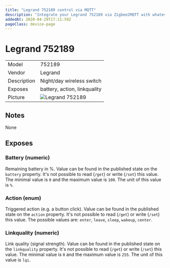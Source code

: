 ```yaml
---
title: "Legrand 752189 control via MQTT"
description: "Integrate your Legrand 752189 via Zigbee2MQTT with whatever smart home infrastructure you are using without the vendors bridge or gateway."
addedAt: 2020-04-29T17:11:59Z
pageClass: device-page
---
```


<!-- !!!! -->
<!-- ATTENTION: This file is auto-generated through docgen! -->
<!-- You can only edit the "## Notes"-Section till next h1 (#) or h2 heading (##). -->
<!-- Do NOT use h1 or h2 heading within "## Notes"-Section. -->
<!-- !!!! -->

# Legrand 752189

|     |     |
|-----|-----|
| Model | 752189  |
| Vendor  | Legrand  |
| Description | Night/day wireless switch |
| Exposes | battery, action, linkquality |
| Picture | ![Legrand 752189](https://www.zigbee2mqtt.io/images/devices/752189.jpg) |


<!-- Notes BEGIN: You can edit here -->
## Notes

None

<!-- Notes END: Do not edit below this line -->



## Exposes

### Battery (numeric)
Remaining battery in %.
Value can be found in the published state on the `battery` property.
It's not possible to read (`/get`) or write (`/set`) this value.
The minimal value is `0` and the maximum value is `100`.
The unit of this value is `%`.

### Action (enum)
Triggered action (e.g. a button click).
Value can be found in the published state on the `action` property.
It's not possible to read (`/get`) or write (`/set`) this value.
The possible values are: `enter`, `leave`, `sleep`, `wakeup`, `center`.

### Linkquality (numeric)
Link quality (signal strength).
Value can be found in the published state on the `linkquality` property.
It's not possible to read (`/get`) or write (`/set`) this value.
The minimal value is `0` and the maximum value is `255`.
The unit of this value is `lqi`.


